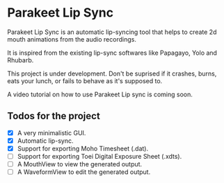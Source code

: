 # Parakeet Lip Sync

Parakeet Lip Sync is an automatic lip-syncing tool that helps to create 2d mouth animations from the audio recordings.  

It is inspired from the existing lip-sync softwares like Papagayo, Yolo and Rhubarb.

This project is under development. Don't be suprised if it crashes, burns, eats your lunch, or fails to behave as it's supposed to.

A video tutorial on how to use Parakeet Lip sync is coming soon.

## Todos for the project

- [x] A very minimalistic GUI.
- [x] Automatic lip-sync.
- [x] Support for exporting Moho Timesheet (.dat).
- [ ] Support for exporting Toei Digital Exposure Sheet (.xdts).
- [ ] A MouthView to view the generated output.
- [ ] A WaveformView to edit the generated output.
